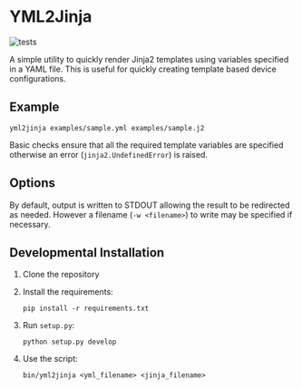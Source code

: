 # YML2Jinja

![tests](https://github.com/jvoss/yml2ninja/workflows/tests/badge.svg?branch=master)

A simple utility to quickly render Jinja2 templates using variables specified in 
a YAML file. This is useful for quickly creating template based device 
configurations.

## Example

    yml2jinja examples/sample.yml examples/sample.j2

Basic checks ensure that all the required template variables are specified
otherwise an error (`jinja2.UndefinedError`) is raised.

## Options

By default, output is written to STDOUT allowing the result to be redirected 
as needed. However a filename (`-w <filename>`) to write may be specified if 
necessary.

## Developmental Installation

1) Clone the repository

2) Install the requirements:

    `pip install -r requirements.txt`

3) Run `setup.py`:
   
    `python setup.py develop`

4) Use the script:

    `bin/yml2jinja <yml_filename> <jinja_filename>`
   

